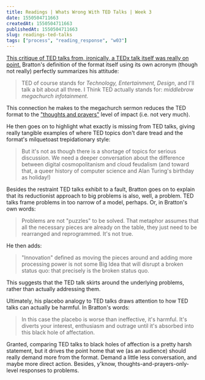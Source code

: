 ```yaml
---
title: Readings | Whats Wrong With TED Talks | Week 3
date: 1550504711663
createdAt: 1550504711663
publishedAt: 1550504711663
slug: readings-ted-talks
tags: ["process", "reading_response", "w03"]
---
```


[This critique of TED talks from, ironically, a TEDx talk itself was really on point.](https://www.theguardian.com/commentisfree/2013/dec/30/we-need-to-talk-about-ted) Bratton's definition of the format itself using its own acronym (though not really) perfectly summarizes his attitude:

> TED of course stands for _Technology, Entertainment, Design_, and I'll talk a bit about all three. I Think TED actually stands for: _middlebrow megachurch infotainment._

This connection he makes to the megachurch sermon reduces the TED format to the ["thoughts and prayers"](https://www.thoughtsandprayersthegame.com/) level of impact (i.e. not very much).

He then goes on to highlight what exactly is missing from TED talks, giving really tangible examples of where TED topics don't dare tread and the format's milquetoast trepidationary style:

> But it's not as though there is a shortage of topics for serious discussion. We need a deeper conversation about the difference between digital cosmopolitanism and cloud feudalism (and toward that, a queer history of computer science and Alan Turing's birthday as holiday!)

Besides the restraint TED talks exhibit to a fault, Bratton goes on to explain that its reductionist approach to big problems is also, well, a problem. TED talks frame problems in too narrow of a model, perhaps. Or, in Bratton's own words:

> Problems are not "puzzles" to be solved. That metaphor assumes that all the necessary pieces are already on the table, they just need to be rearranged and reprogrammed. It's not true.

He then adds:

> "Innovation" defined as moving the pieces around and adding more processing power is not some Big Idea that will disrupt a broken status quo: that precisely is the broken status quo.

This suggests that the TED talk skirts around the underlying problems, rather than actually addressing them.

Ultimately, his placebo analogy to TED talks draws attention to how TED talks can actually be harmful. In Bratton's words:

> In this case the placebo is worse than ineffective, it's harmful. It's diverts your interest, enthusiasm and outrage until it's absorbed into this black hole of affectation.

Granted, comparing TED talks to black holes of affection is a pretty harsh statement, but it drives the point home that we (as an audience) should really demand more from the format. Demand a little less conversation, and maybe more direct action. Besides, y'know, thoughts-and-prayers-only-level responses to problems.
